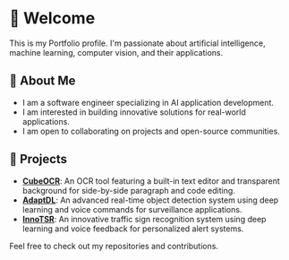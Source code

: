 # 👋 Welcome
This is my Portfolio profile. I'm passionate about artificial intelligence, machine learning, computer vision, and their applications.


## 🚀 About Me
- I am a software engineer specializing in AI application development.
- I am interested in building innovative solutions for real-world applications.
- I am open to collaborating on projects and open-source communities.


<!-- ## 🔧 Skills & Tools
Specialities & Technologies:
 - Data Science and Artificial Intelligence
 - Machine Learning/ Deep Learning
 - Computer Vision and Image Processing
 - Optical character recognition (OCR)

- Programming Languages: Python
- Machine Learning: Scikit-Learn, TensorFlow, PyTorch
- Libraries: OpenCV, Tesseract OCR
- Web Development: HTML, CSS, Javascript, Nodejs, Bootstrap
- Tools: VSCode, Jupyter, Git
- Database: MySQL, MongoDB
- Tools: Docker

**Languages**: Python, JavaScript, HTML, CSS, C, C++ <br>
**Libraries**: Numpy, Pandas, Matplotlib, Seaborn, OpenCV, Scikit-learn, TensorFlow <br>
**OCR Tools**: Tesseract<br>
**Frameworks**: Node.js, Bootstrap, JQuery <br>
**Database**: SQLite, MongoDB <br>
**Tools**: VSCode, Pycharm, Docker, Jypyter, Git, GitHub <br>
**Version Control**: Git, GitHub <br> -->


<!-- ## 🛠️ Skills & Tools
&emsp;
<img src="https://cdn.jsdelivr.net/gh/devicons/devicon/icons/python/python-original.svg" alt="icon" width="20" height="20"/>
<img src="https://cdn.jsdelivr.net/gh/devicons/devicon/icons/tensorflow/tensorflow-original.svg" alt="icon" width="20" height="20"/>
<img src="https://cdn.jsdelivr.net/gh/devicons/devicon/icons/html5/html5-original.svg" alt="icon" width="20" height="20"/>
<img src="https://cdn.jsdelivr.net/gh/devicons/devicon/icons/css3/css3-original.svg" alt="icon" width="20" height="20"/>
<img src="https://raw.githubusercontent.com/danielcranney/readme-generator/main/public/icons/skills/javascript-colored.svg" alt="icon" width="20" height="20"/>
<img src="https://cdn.jsdelivr.net/gh/devicons/devicon/icons/vscode/vscode-original.svg" alt="icon" width="20" height="20"/>
<img src="https://cdn.jsdelivr.net/gh/devicons/devicon/icons/git/git-original.svg" alt="icon" width="20" height="20"/> -->


## 🌟 Projects
- **[CubeOCR](https://github.com/OCR-tech/CubeOCR)**: An OCR tool featuring a built-in text editor and transparent background for side-by-side paragraph and code editing.
- **[AdaptDL](https://github.com/OCR-tech/AdaptDL)**: An advanced real-time object detection system using deep learning and voice commands for surveillance applications.
- **[InnoTSR](https://github.com/OCR-tech/InnoTSR)**: An innovative traffic sign recognition system using deep learning and voice feedback for personalized alert systems.
<!-- - **[InnoOCR](https://github.com/OCR-tech/InnoOCR)**: An intelligent OCR system leveraging deep learning for accurate text recognition and extraction. -->

Feel free to check out my repositories and contributions.
<!-- Happy Coding! 😊 -->